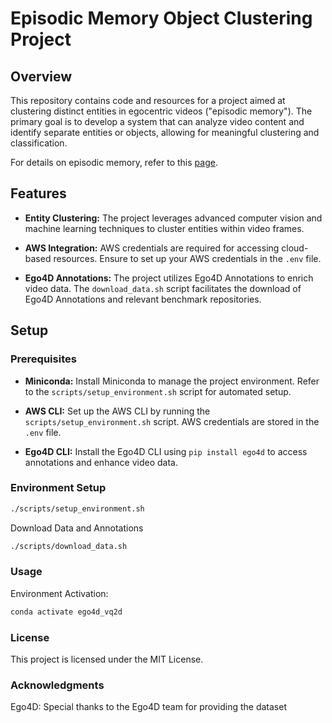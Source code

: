 # Episodic Memory Object Clustering Project

## Overview

This repository contains code and resources for a project aimed at clustering distinct entities in egocentric videos ("episodic memory"). The primary goal is to develop a system that can analyze video content and identify separate entities or objects, allowing for meaningful clustering and classification.

For details on episodic memory, refer to this [page](https://ego4d-data.org/docs/benchmarks/episodic-memory/).

## Features

- **Entity Clustering:** The project leverages advanced computer vision and machine learning techniques to cluster entities within video frames.
  
- **AWS Integration:** AWS credentials are required for accessing cloud-based resources. Ensure to set up your AWS credentials in the `.env` file.

- **Ego4D Annotations:** The project utilizes Ego4D Annotations to enrich video data. The `download_data.sh` script facilitates the download of Ego4D Annotations and relevant benchmark repositories.

## Setup

### Prerequisites

- **Miniconda:** Install Miniconda to manage the project environment. Refer to the `scripts/setup_environment.sh` script for automated setup.

- **AWS CLI:** Set up the AWS CLI by running the `scripts/setup_environment.sh` script. AWS credentials are stored in the `.env` file.

- **Ego4D CLI:** Install the Ego4D CLI using `pip install ego4d` to access annotations and enhance video data.

### Environment Setup

```bash
./scripts/setup_environment.sh
```

Download Data and Annotations

```bash
./scripts/download_data.sh
```
### Usage

Environment Activation:

```bash
conda activate ego4d_vq2d

```

### License
This project is licensed under the MIT License.

### Acknowledgments
Ego4D: Special thanks to the Ego4D team for providing the dataset
